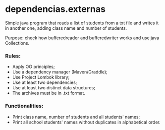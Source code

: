# dependencias.externas
Simple java program that reads a list of students from a txt file and writes it in another one, adding class name and number of students. 

Purpose: check how bufferedreader and bufferedwriter works and use java Collections.

### Rules:
- Apply OO principles;
- Use a dependency manager (Maven/Graddle);
- Use Project Lombok library;
- Use at least two dependencies;
- Use at least two distinct data structures;
- The archives must be in .txt format.

### Functionalities:
- Print class name, number of students and all students' names;
- Print all school students' names without duplicates in alphabetical order.
